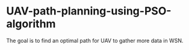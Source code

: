 # UAV-path-planning-using-PSO-algorithm
The goal is to find an optimal path for UAV to gather more data in WSN. 

